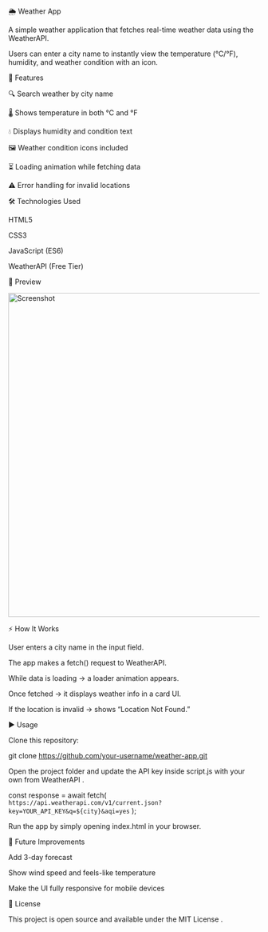🌦️ Weather App

A simple weather application that fetches real-time weather data using the WeatherAPI.

Users can enter a city name to instantly view the temperature (°C/°F), humidity, and weather condition with an icon.

🚀 Features

🔍 Search weather by city name

🌡️ Shows temperature in both °C and °F

💧 Displays humidity and condition text

🖼️ Weather condition icons included

⏳ Loading animation while fetching data

⚠️ Error handling for invalid locations

🛠️ Technologies Used

HTML5

CSS3

JavaScript (ES6)

WeatherAPI (Free Tier)

📸 Preview

<img width="752" height="648" alt="Screenshot" src="https://github.com/user-attachments/assets/609a6bcf-05b4-4237-8fb1-7660d7b3c9ff" />

⚡ How It Works

User enters a city name in the input field.

The app makes a fetch() request to WeatherAPI.

While data is loading → a loader animation appears.

Once fetched → it displays weather info in a card UI.

If the location is invalid → shows “Location Not Found.”

▶️ Usage

Clone this repository:

git clone https://github.com/your-username/weather-app.git


Open the project folder and update the API key inside script.js with your own from WeatherAPI
.

const response = await fetch(
  `https://api.weatherapi.com/v1/current.json?key=YOUR_API_KEY&q=${city}&aqi=yes`
);


Run the app by simply opening index.html in your browser.

📌 Future Improvements

Add 3-day forecast

Show wind speed and feels-like temperature

Make the UI fully responsive for mobile devices

📜 License

This project is open source and available under the MIT License
.
